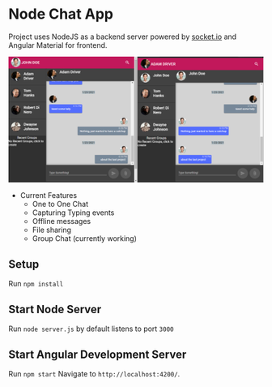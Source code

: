 # Node Chat App
Project uses NodeJS as a backend server powered by [socket.io](https://socket.io/) and Angular Material for frontend.

![alt text](screenshot.png)

- Current Features
	- One to One Chat
	- Capturing Typing events	
	- Offline messages
	- File sharing
	- Group Chat (currently working)

## Setup
Run `npm install`

## Start Node Server
Run `node server.js` by default listens to port `3000`

## Start Angular Development Server
Run `npm start` Navigate to `http://localhost:4200/`.
